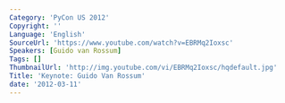 ```yaml
---
Category: 'PyCon US 2012'
Copyright: ''
Language: 'English'
SourceUrl: 'https://www.youtube.com/watch?v=EBRMq2Ioxsc'
Speakers: [Guido van Rossum]
Tags: []
ThumbnailUrl: 'http://img.youtube.com/vi/EBRMq2Ioxsc/hqdefault.jpg'
Title: 'Keynote: Guido Van Rossum'
date: '2012-03-11'
---
```



